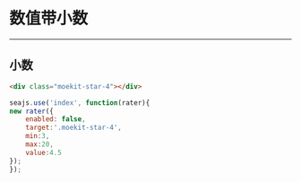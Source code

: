 # 数值带小数

---

## 小数

````html
<div class="moekit-star-4"></div>
````

````javascript
seajs.use('index', function(rater){
new rater({
    enabled: false,
    target:'.moekit-star-4',
    min:3,
    max:20,
    value:4.5
});
});
````
